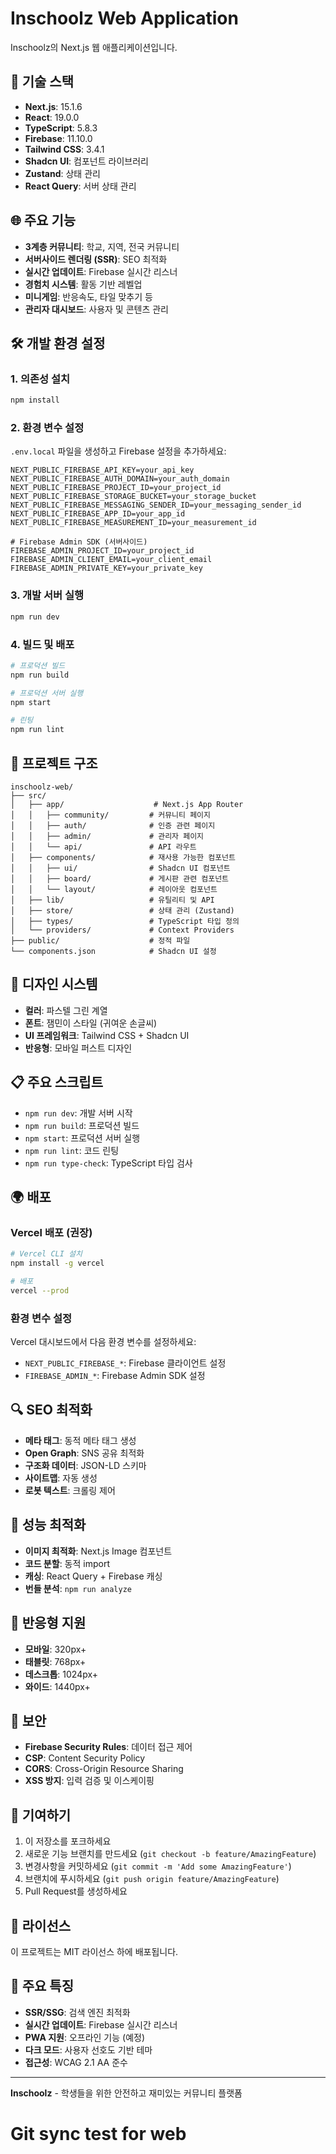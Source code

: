 # Inschoolz Web Application

Inschoolz의 Next.js 웹 애플리케이션입니다.

## 🚀 기술 스택

- **Next.js**: 15.1.6
- **React**: 19.0.0
- **TypeScript**: 5.8.3
- **Firebase**: 11.10.0
- **Tailwind CSS**: 3.4.1
- **Shadcn UI**: 컴포넌트 라이브러리
- **Zustand**: 상태 관리
- **React Query**: 서버 상태 관리

## 🌐 주요 기능

- **3계층 커뮤니티**: 학교, 지역, 전국 커뮤니티
- **서버사이드 렌더링 (SSR)**: SEO 최적화
- **실시간 업데이트**: Firebase 실시간 리스너
- **경험치 시스템**: 활동 기반 레벨업
- **미니게임**: 반응속도, 타일 맞추기 등
- **관리자 대시보드**: 사용자 및 콘텐츠 관리

## 🛠️ 개발 환경 설정

### 1. 의존성 설치
```bash
npm install
```

### 2. 환경 변수 설정
`.env.local` 파일을 생성하고 Firebase 설정을 추가하세요:

```env
NEXT_PUBLIC_FIREBASE_API_KEY=your_api_key
NEXT_PUBLIC_FIREBASE_AUTH_DOMAIN=your_auth_domain
NEXT_PUBLIC_FIREBASE_PROJECT_ID=your_project_id
NEXT_PUBLIC_FIREBASE_STORAGE_BUCKET=your_storage_bucket
NEXT_PUBLIC_FIREBASE_MESSAGING_SENDER_ID=your_messaging_sender_id
NEXT_PUBLIC_FIREBASE_APP_ID=your_app_id
NEXT_PUBLIC_FIREBASE_MEASUREMENT_ID=your_measurement_id

# Firebase Admin SDK (서버사이드)
FIREBASE_ADMIN_PROJECT_ID=your_project_id
FIREBASE_ADMIN_CLIENT_EMAIL=your_client_email
FIREBASE_ADMIN_PRIVATE_KEY=your_private_key
```

### 3. 개발 서버 실행
```bash
npm run dev
```

### 4. 빌드 및 배포
```bash
# 프로덕션 빌드
npm run build

# 프로덕션 서버 실행
npm start

# 린팅
npm run lint
```

## 📂 프로젝트 구조

```
inschoolz-web/
├── src/
│   ├── app/                    # Next.js App Router
│   │   ├── community/         # 커뮤니티 페이지
│   │   ├── auth/              # 인증 관련 페이지
│   │   ├── admin/             # 관리자 페이지
│   │   └── api/               # API 라우트
│   ├── components/            # 재사용 가능한 컴포넌트
│   │   ├── ui/                # Shadcn UI 컴포넌트
│   │   ├── board/             # 게시판 관련 컴포넌트
│   │   └── layout/            # 레이아웃 컴포넌트
│   ├── lib/                   # 유틸리티 및 API
│   ├── store/                 # 상태 관리 (Zustand)
│   ├── types/                 # TypeScript 타입 정의
│   └── providers/             # Context Providers
├── public/                    # 정적 파일
└── components.json            # Shadcn UI 설정
```

## 🎨 디자인 시스템

- **컬러**: 파스텔 그린 계열
- **폰트**: 잼민이 스타일 (귀여운 손글씨)
- **UI 프레임워크**: Tailwind CSS + Shadcn UI
- **반응형**: 모바일 퍼스트 디자인

## 📋 주요 스크립트

- `npm run dev`: 개발 서버 시작
- `npm run build`: 프로덕션 빌드
- `npm start`: 프로덕션 서버 실행
- `npm run lint`: 코드 린팅
- `npm run type-check`: TypeScript 타입 검사

## 🌍 배포

### Vercel 배포 (권장)
```bash
# Vercel CLI 설치
npm install -g vercel

# 배포
vercel --prod
```

### 환경 변수 설정
Vercel 대시보드에서 다음 환경 변수를 설정하세요:
- `NEXT_PUBLIC_FIREBASE_*`: Firebase 클라이언트 설정
- `FIREBASE_ADMIN_*`: Firebase Admin SDK 설정

## 🔍 SEO 최적화

- **메타 태그**: 동적 메타 태그 생성
- **Open Graph**: SNS 공유 최적화
- **구조화 데이터**: JSON-LD 스키마
- **사이트맵**: 자동 생성
- **로봇 텍스트**: 크롤링 제어

## 🚀 성능 최적화

- **이미지 최적화**: Next.js Image 컴포넌트
- **코드 분할**: 동적 import
- **캐싱**: React Query + Firebase 캐싱
- **번들 분석**: `npm run analyze`

## 📱 반응형 지원

- **모바일**: 320px+
- **태블릿**: 768px+
- **데스크톱**: 1024px+
- **와이드**: 1440px+

## 🔐 보안

- **Firebase Security Rules**: 데이터 접근 제어
- **CSP**: Content Security Policy
- **CORS**: Cross-Origin Resource Sharing
- **XSS 방지**: 입력 검증 및 이스케이핑

## 🤝 기여하기

1. 이 저장소를 포크하세요
2. 새로운 기능 브랜치를 만드세요 (`git checkout -b feature/AmazingFeature`)
3. 변경사항을 커밋하세요 (`git commit -m 'Add some AmazingFeature'`)
4. 브랜치에 푸시하세요 (`git push origin feature/AmazingFeature`)
5. Pull Request를 생성하세요

## 📄 라이선스

이 프로젝트는 MIT 라이선스 하에 배포됩니다.

## 🌟 주요 특징

- **SSR/SSG**: 검색 엔진 최적화
- **실시간 업데이트**: Firebase 실시간 리스너
- **PWA 지원**: 오프라인 기능 (예정)
- **다크 모드**: 사용자 선호도 기반 테마
- **접근성**: WCAG 2.1 AA 준수

---

**Inschoolz** - 학생들을 위한 안전하고 재미있는 커뮤니티 플랫폼
# Git sync test for web
